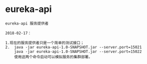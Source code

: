 <h1>eureka-api</h1>

`eureka-api 服务提供者`

`2018-02-17：`

    1.现在的服务提供者只是一个简单的测试接口；
    2.  java -jar eureka-api-1.0-SNAPSHOT.jar --server.port=15021
        java -jar eureka-api-1.0-SNAPSHOT.jar --server.port=15022
        使用这两个命令启动可以模拟服务的集群部署。
